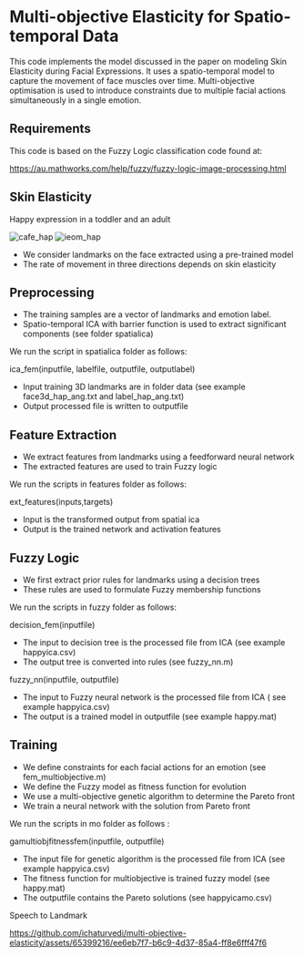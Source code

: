 Multi-objective Elasticity for Spatio-temporal Data
===
This code implements the model discussed in the paper on modeling Skin Elasticity during Facial Expressions. It uses a spatio-temporal model to capture the movement of face muscles over time. Multi-objective optimisation is used to introduce constraints due to multiple facial actions simultaneously in a single emotion. 

Requirements
---
This code is based on the Fuzzy Logic classification code found at:

https://au.mathworks.com/help/fuzzy/fuzzy-logic-image-processing.html

Skin Elasticity
---

Happy expression in a toddler and an adult

![cafe_hap](https://github.com/ichaturvedi/multi-objective-elasticity/assets/65399216/a9c6cbc7-c744-48e4-8e4c-3eab0bb62575)
![ieom_hap](https://github.com/ichaturvedi/multi-objective-elasticity/assets/65399216/1d23af8d-3b3a-43ba-b606-3912cb0510d8)


- We consider landmarks on the face extracted using a pre-trained model
- The rate of movement in three directions depends on skin elasticity

Preprocessing
---
- The training samples are a vector of landmarks and emotion label.
- Spatio-temporal ICA with barrier function is used to extract significant components (see folder spatialica)

We run the script in spatialica folder as follows:

ica_fem(inputfile, labelfile, outputfile, outputlabel)
- Input training 3D landmarks are in folder data (see example face3d_hap_ang.txt and label_hap_ang.txt)
- Output processed file is written to outputfile 

Feature Extraction
---
- We extract features from landmarks using a feedforward neural network
- The extracted features are used to train Fuzzy logic

We run the scripts in features folder as follows:

ext_features(inputs,targets)
- Input is the transformed output from spatial ica
- Output is the trained network and activation features

Fuzzy Logic
---
- We first extract prior rules for landmarks using a decision trees
- These rules are used to formulate Fuzzy membership functions

We run the scripts in fuzzy folder as follows:

decision_fem(inputfile)
- The input to decision tree is the processed file from ICA (see example happyica.csv)
- The output tree is converted into rules (see fuzzy_nn.m)

fuzzy_nn(inputfile, outputfile)
- The input to Fuzzy neural network is the processed file from ICA ( see example happyica.csv)
- The output is a trained model in outputfile (see example happy.mat)

Training
---
- We define constraints for each facial actions for an emotion (see fem_multiobjective.m)
- We define the Fuzzy model as fitness function for evolution
- We use a multi-objective genetic algorithm to determine the Pareto front
- We train a neural network with the solution from Pareto front

We run the scripts in mo folder as follows :

gamultiobjfitnessfem(inputfile, outputfile)
- The input file for genetic algorithm is the processed file from ICA (see example happyica.csv)
- The fitness function for multiobjective is trained fuzzy model (see happy.mat)
- The outputfile contains the Pareto solutions (see happyicamo.csv)

Speech to Landmark 


https://github.com/ichaturvedi/multi-objective-elasticity/assets/65399216/ee6eb7f7-b6c9-4d37-85a4-ff8e6fff47f6


